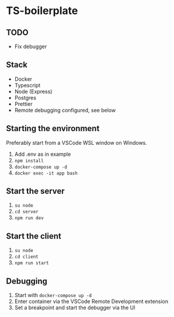 # TS-boilerplate

## TODO
- Fix debugger

## Stack

- Docker
- Typescript
- Node (Express)
- Postgres
- Prettier
- Remote debugging configured, see below

## Starting the environment

Preferably start from a VSCode WSL window on Windows.

1. Add .env as in example
2. `npm install`
3. `docker-compose up -d`
4. `docker exec -it app bash`

## Start the server
1. `su node`
2. `cd server`
3. `npm run dev`

## Start the client
1. `su node`
2. `cd client`
3. `npm run start`

## Debugging

1. Start with `docker-compose up -d`
2. Enter container via the VSCode Remote Development extension
3. Set a breakpoint and start the debugger via the UI
